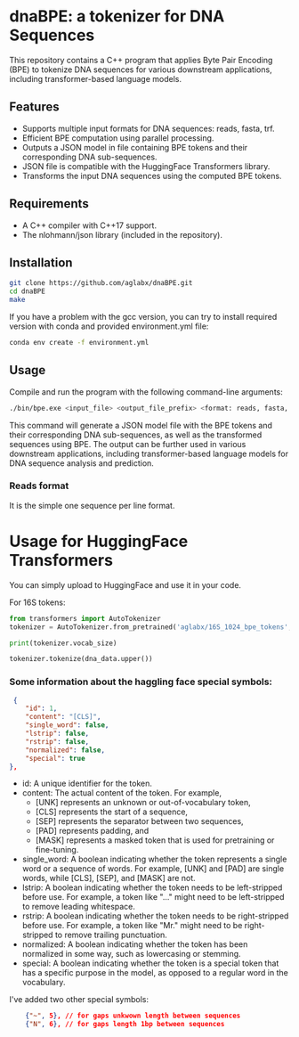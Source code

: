 
# dnaBPE: a tokenizer for DNA Sequences

This repository contains a C++ program that applies Byte Pair Encoding (BPE) to tokenize DNA sequences for various downstream applications, including transformer-based language models.

## Features

- Supports multiple input formats for DNA sequences: reads, fasta, trf.
- Efficient BPE computation using parallel processing.
- Outputs a JSON model in file containing BPE tokens and their corresponding DNA sub-sequences.
- JSON file is compatible with the HuggingFace Transformers library.
- Transforms the input DNA sequences using the computed BPE tokens.

## Requirements

- A C++ compiler with C++17 support.
- The nlohmann/json library (included in the repository).

## Installation

```sh
git clone https://github.com/aglabx/dnaBPE.git
cd dnaBPE
make
```

If you have a problem with the gcc version, you can try to install required version with conda and provided environment.yml file:

```sh
conda env create -f environment.yml
```

## Usage

Compile and run the program with the following command-line arguments:

```sh
./bin/bpe.exe <input_file> <output_file_prefix> <format: reads, fasta, trf> <max_tokens> <threads>
```

This command will generate a JSON model file with the BPE tokens and their corresponding DNA sub-sequences, as well as the transformed sequences using BPE. The output can be further used in various downstream applications, including transformer-based language models for DNA sequence analysis and prediction.

### Reads format

It is the simple one sequence per line format.



# Usage for HuggingFace Transformers

You can simply upload to HuggingFace and use it in your code.

For 16S tokens:

```python
from transformers import AutoTokenizer
tokenizer = AutoTokenizer.from_pretrained('aglabx/16S_1024_bpe_tokens', force_download=True, use_fast=True)

print(tokenizer.vocab_size)

tokenizer.tokenize(dna_data.upper())
```

### Some information about the haggling face special symbols:

```json
 {
    "id": 1,
    "content": "[CLS]",
    "single_word": false,
    "lstrip": false,
    "rstrip": false,
    "normalized": false,
    "special": true
},
```

- id: A unique identifier for the token.
- content: The actual content of the token. For example, 
  * [UNK] represents an unknown or out-of-vocabulary token, 
  * [CLS] represents the start of a sequence, 
  * [SEP] represents the separator between two sequences, 
  * [PAD] represents padding, and 
  * [MASK] represents a masked token that is used for pretraining or fine-tuning.
- single_word: A boolean indicating whether the token represents a single word or a sequence of words. For example, [UNK] and [PAD] are single words, while [CLS], [SEP], and [MASK] are not.
- lstrip: A boolean indicating whether the token needs to be left-stripped before use. For example, a token like "..." might need to be left-stripped to remove leading whitespace.
- rstrip: A boolean indicating whether the token needs to be right-stripped before use. For example, a token like "Mr." might need to be right-stripped to remove trailing punctuation.
- normalized: A boolean indicating whether the token has been normalized in some way, such as lowercasing or stemming.
- special: A boolean indicating whether the token is a special token that has a specific purpose in the model, as opposed to a regular word in the vocabulary.

I've added two other special symbols:

```json
    {"~", 5}, // for gaps unkwown length between sequences
    {"N", 6}, // for gaps length 1bp between sequences
```

